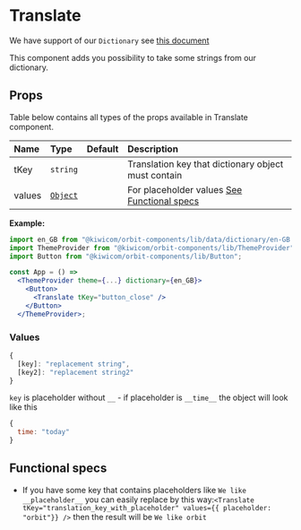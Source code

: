 # Translate
We have support of our `Dictionary` see [this document](https://github.com/kiwicom/orbit-components/blob/master/.github/dictionary.md)

This component adds you possibility to take some strings from our dictionary. 

## Props
Table below contains all types of the props available in Translate component.

| Name          | Type                            | Default         | Description                      |
| :------------ | :------------------------------ | :-------------- | :------------------------------- |
| tKey          | `string`                        |                 | Translation key that dictionary object must contain
| values        | [`Object`](#values)             |                 | For placeholder values [See Functional specs](#functional-specs)


**Example:**
```jsx
import en_GB from "@kiwicom/orbit-components/lib/data/dictionary/en-GB.json"; 
import ThemeProvider from "@kiwicom/orbit-components/lib/ThemeProvider";
import Button from "@kiwicom/orbit-components/lib/Button";

const App = () => 
  <ThemeProvider theme={...} dictionary={en_GB}>
    <Button>
      <Translate tKey="button_close" />
    </Button>
  </ThemeProvider>;
```

### Values
```jsx
{
  [key]: "replacement string",
  [key2]: "replacement string2"
}
```

`key` is placeholder without `__` - if placeholder is `__time__` the object will look like this

```jsx
{
  time: "today"
}
```


## Functional specs

* If you have some key that contains placeholders like `We like __placeholder__` you can easily replace by this way:`<Translate tKey="translation_key_with_placeholder" values={{ placeholder: "orbit"}} />` then the result will be `We like orbit`
